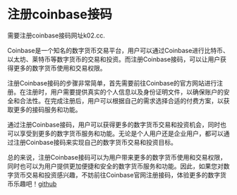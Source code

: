 # 注册coinbase接码

需要注册coinbase接码网址k02.cc.

Coinbase是一个知名的数字货币交易平台，用户可以通过Coinbase进行比特币、以太坊、莱特币等数字货币的交易和投资。而注册Coinbase接码，可以让用户获得更多的数字货币使用和交易权限。

注册Coinbase接码的步骤非常简单，首先需要前往Coinbase的官方网站进行注册。在注册时，用户需要提供真实的个人信息以及身份证明文件，以确保账户的安全和合法性。在完成注册后，用户可以根据自己的需求选择合适的付费方案，以获取更多的接码服务和功能。

通过注册Coinbase接码，用户可以获得更多的数字货币交易和投资机会，同时也可以享受到更多的数字货币服务和功能。无论是个人用户还是企业用户，都可以通过注册Coinbase接码来实现自己的数字货币交易和投资目标。

总的来说，注册Coinbase接码可以为用户带来更多的数字货币使用和交易权限，同时也可以为用户提供更加便捷和安全的数字货币服务和功能。因此，如果您对数字货币交易和投资感兴趣，不妨前往Coinbase官网注册接码，体验更多的数字货币乐趣吧！[github](https://github.com)
